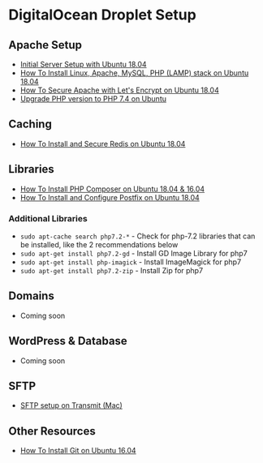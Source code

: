 # DigitalOcean Droplet Setup

## Apache Setup

- [Initial Server Setup with Ubuntu 18.04](https://www.digitalocean.com/community/tutorials/initial-server-setup-with-ubuntu-18-04)
- [How To Install Linux, Apache, MySQL, PHP (LAMP) stack on Ubuntu 18.04](https://www.digitalocean.com/community/tutorials/how-to-install-linux-apache-mysql-php-lamp-stack-ubuntu-18-04)
- [How To Secure Apache with Let's Encrypt on Ubuntu 18.04](https://www.digitalocean.com/community/tutorials/how-to-secure-apache-with-let-s-encrypt-on-ubuntu-18-04)
- [Upgrade PHP version to PHP 7.4 on Ubuntu](https://www.cloudbooklet.com/upgrade-php-version-to-php-7-4-on-ubuntu/)

## Caching

- [How To Install and Secure Redis on Ubuntu 18.04](https://www.digitalocean.com/community/tutorials/how-to-install-and-secure-redis-on-ubuntu-18-04#prerequisites)

## Libraries

- [How To Install PHP Composer on Ubuntu 18.04 & 16.04](https://tecadmin.net/install-php-composer-on-ubuntu/)
- [How To Install and Configure Postfix on Ubuntu 18.04](https://www.digitalocean.com/community/tutorials/how-to-install-and-configure-postfix-on-ubuntu-18-04)

### Additional Libraries

- `sudo apt-cache search php7.2-*` - Check for php-7.2 libraries that can be installed, like the 2 recommendations below
- `sudo apt-get install php7.2-gd` - Install GD Image Library for php7
- `sudo apt-get install php-imagick` - Install ImageMagick for php7
- `sudo apt-get install php7.2-zip` - Install Zip for php7

## Domains

- Coming soon

## WordPress & Database

- Coming soon

## SFTP

- [SFTP setup on Transmit (Mac)](https://www.digitalocean.com/community/questions/sftp-setup-on-transmit-mac)

## Other Resources

- [How To Install Git on Ubuntu 16.04](https://www.digitalocean.com/community/tutorials/how-to-install-git-on-ubuntu-16-04)
